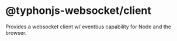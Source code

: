 # @typhonjs-websocket/client
Provides a websocket client w/ eventbus capability for Node and the browser.
